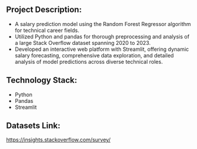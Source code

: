 ## Project Description:
- A salary prediction model using the Random Forest Regressor algorithm for technical career fields.
- Utilized Python and pandas for thorough preprocessing and analysis of a large Stack Overflow dataset spanning 2020 to 2023.
- Developed an interactive web platform with Streamlit, offering dynamic salary forecasting, comprehensive data exploration, and detailed analysis of model predictions across diverse technical roles. 



## Technology Stack:
- Python
- Pandas
- Streamlit


## Datasets Link:
https://insights.stackoverflow.com/survey/

